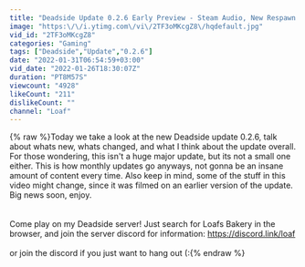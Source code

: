 ```yaml
---
title: "Deadside Update 0.2.6 Early Preview - Steam Audio, New Respawn System, Locations & More!"
image: "https:\/\/i.ytimg.com\/vi\/2TF3oMKcgZ8\/hqdefault.jpg"
vid_id: "2TF3oMKcgZ8"
categories: "Gaming"
tags: ["Deadside","Update","0.2.6"]
date: "2022-01-31T06:54:59+03:00"
vid_date: "2022-01-26T18:30:07Z"
duration: "PT8M57S"
viewcount: "4928"
likeCount: "211"
dislikeCount: ""
channel: "Loaf"
---
```

{% raw %}Today we take a look at the new Deadside update 0.2.6, talk about whats new, whats changed, and what I think about the update overall. For those wondering, this isn't a huge major update, but its not a small one either. This is how monthly updates go anyways, not gonna be an insane amount of content every time. Also keep in mind, some of the stuff in this video might change, since it was filmed on an earlier version of the update. Big news soon, enjoy.<br /><br /><br />Come play on my Deadside server! Just search for Loafs Bakery in the browser, and join the server discord for information: <a rel="nofollow" target="blank" href="https://discord.link/loaf">https://discord.link/loaf</a><br /><br />or join the discord if you just want to hang out (:{% endraw %}
